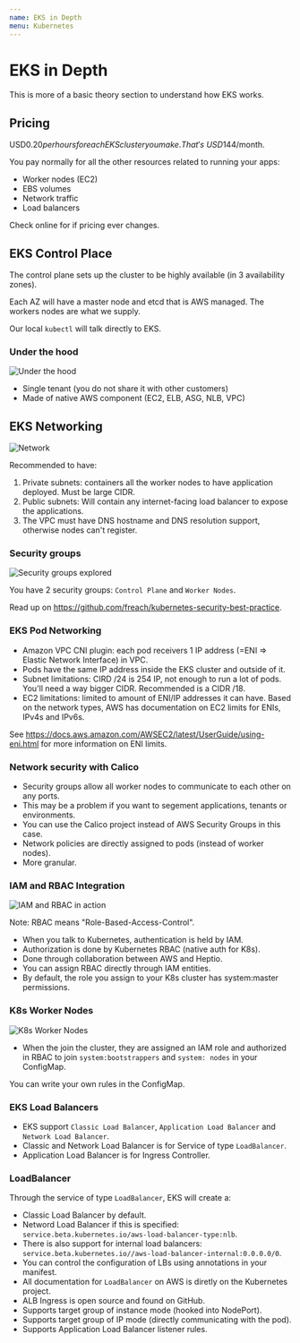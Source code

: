 ```yaml
---
name: EKS in Depth
menu: Kubernetes
---
```


# EKS in Depth

This is more of a basic theory section to understand how EKS works.

## Pricing

USD$0.20 per hours for each EKS cluster you make. That's ~USD$144/month.

You pay normally for all the other resources related to running your apps:

- Worker nodes (EC2)
- EBS volumes
- Network traffic
- Load balancers

Check online for if pricing ever changes.

## EKS Control Place

The control plane sets up the cluster to be highly available (in 3 availability zones).

Each AZ will have a master node and etcd that is AWS managed. The workers nodes are what we supply.

Our local `kubectl` will talk directly to EKS.

### Under the hood

![Under the hood](https://res.cloudinary.com/gitgoodclub/image/upload/v1548213794/eks-course/Screen_Shot_2019-01-23_at_2.22.40_pm.png)

- Single tenant (you do not share it with other customers)
- Made of native AWS component (EC2, ELB, ASG, NLB, VPC)

## EKS Networking

![Network](https://res.cloudinary.com/gitgoodclub/image/upload/v1548213958/eks-course/Screen_Shot_2019-01-23_at_2.25.49_pm.png)

Recommended to have:

1. Private subnets: containers all the worker nodes to have application deployed. Must be large CIDR.
2. Public subnets: Will contain any internet-facing load balancer to expose the applications.
3. The VPC must have DNS hostname and DNS resolution support, otherwise nodes can't register.

### Security groups

![Security groups explored](https://res.cloudinary.com/gitgoodclub/image/upload/v1548214249/eks-course/Screen_Shot_2019-01-23_at_2.30.35_pm.png)

You have 2 security groups: `Control Plane` and `Worker Nodes`.

Read up on https://github.com/freach/kubernetes-security-best-practice.

### EKS Pod Networking

- Amazon VPC CNI plugin: each pod receivers 1 IP address (=ENI => Elastic Network Interface) in VPC.
- Pods have the same IP address inside the EKS cluster and outside of it.
- Subnet limitations: CIRD /24 is 254 IP, not enough to run a lot of pods. You'll need a way bigger CIDR. Recommended is a CIDR /18.
- EC2 limitations: limited to amount of ENI/IP addresses it can have. Based on the network types, AWS has documentation on EC2 limits for ENIs, IPv4s and IPv6s.

See https://docs.aws.amazon.com/AWSEC2/latest/UserGuide/using-eni.html for more information on ENI limits.

### Network security with Calico

- Security groups allow all worker nodes to communicate to each other on any ports.
- This may be a problem if you want to segement applications, tenants or environments.
- You can use the Calico project instead of AWS Security Groups in this case.
- Network policies are directly assigned to pods (instead of worker nodes).
- More granular.

### IAM and RBAC Integration

![IAM and RBAC in action](https://res.cloudinary.com/gitgoodclub/image/upload/v1548215421/eks-course/Screen_Shot_2019-01-23_at_2.50.02_pm.png)

Note: RBAC means "Role-Based-Access-Control".

- When you talk to Kubernetes, authentication is held by IAM.
- Authorization is done by Kubernetes RBAC (native auth for K8s).
- Done through collaboration between AWS and Heptio.
- You can assign RBAC directly through IAM entities.
- By default, the role you assign to your K8s cluster has system:master permissions.

### K8s Worker Nodes

![K8s Worker Nodes](https://res.cloudinary.com/gitgoodclub/image/upload/v1548216415/eks-course/Screen_Shot_2019-01-23_at_3.06.44_pm.png)

- When the join the cluster, they are assigned an IAM role and authorized in RBAC to join `system:bootstrappers` and `system: nodes` in your ConfigMap.

You can write your own rules in the ConfigMap.

### EKS Load Balancers

- EKS support `Classic Load Balancer`, `Application Load Balancer` and `Network Load Balancer`.
- Classic and Network Load Balancer is for Service of type `LoadBalancer`.
- Application Load Balancer is for Ingress Controller.

### LoadBalancer

Through the service of type `LoadBalancer`, EKS will create a:

- Classic Load Balancer by default.
- Netword Load Balancer if this is specified: `service.beta.kubernetes.io/aws-load-balancer-type:nlb`.
- There is also support for internal load balancers: `service.beta.kubernetes.io//aws-load-balancer-internal:0.0.0.0/0`.
- You can control the configuration of LBs using annotations in your manifest.
- All documentation for `LoadBalancer` on AWS is diretly on the Kubernetes project.
- ALB Ingress is open source and found on GitHub.
- Supports target group of instance mode (hooked into NodePort).
- Supports target group of IP mode (directly communicating with the pod).
- Supports Application Load Balancer listener rules.
